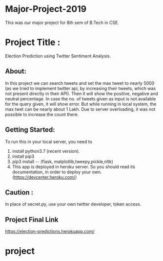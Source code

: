 # Major-Project-2019
This was our major project for 8th sem of B.Tech in CSE.
# Project Title :
Election Prediction using Twitter Sentiment Analysis.
## About:
In this project we can search tweets and set the max tweet to nearly 5000 (as we tried to implement twitter api, by increasing their tweets, which was not present directly in their API). Then it will show the positive, negative and neutral percentage.
In case the no. of tweets given as input is not available for the query given, it will show error.
But while running in local system, the max twet can be nearly about 1 Lakh. 
Due to server overloading, it was not possible to increase the count there.
## Getting Started:
To run this in your local server, you need to
1. install python3.7 (recent version).
2. install pip3
3. pip3 install -- (flask, matplotlib,tweepy,pickle,nltk)
4. This app is deployed in heroku server. So you should read its documentation, in order to deploy your own.
(https://devcenter.heroku.com/)
## Caution :
In place of secret.py, use your own twitter developer, token access. 
## Project Final Link
https://election-predictions.herokuapp.com/
# project
